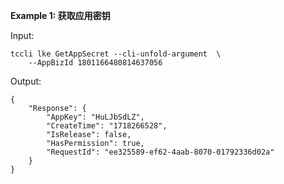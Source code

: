**Example 1: 获取应用密钥**



Input: 

```
tccli lke GetAppSecret --cli-unfold-argument  \
    --AppBizId 1801166480814637056
```

Output: 
```
{
    "Response": {
        "AppKey": "HuLJbSdLZ",
        "CreateTime": "1718266528",
        "IsRelease": false,
        "HasPermission": true,
        "RequestId": "ee325589-ef62-4aab-8070-01792336d02a"
    }
}
```

